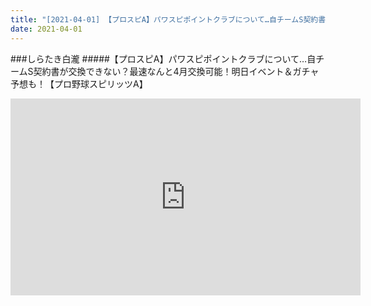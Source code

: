 ```yaml
---
title: "[2021-04-01] 【プロスピA】パワスピポイントクラブについて…自チームS契約書が交換できない？最速なんと4月交換可能！明日イベント＆ガチャ予想も！【プロ野球スピリッツA】 他"
date: 2021-04-01
---
```

###しらたき白瀧
#####【プロスピA】パワスピポイントクラブについて…自チームS契約書が交換できない？最速なんと4月交換可能！明日イベント＆ガチャ予想も！【プロ野球スピリッツA】
<iframe width="560" height="315" src="https://www.youtube.com/embed/orbIejPWvBc" frameborder="0" allow="accelerometer; autoplay; clipboard-write; encrypted-media; gyroscope; picture-in-picture" allowfullscreen></iframe>

